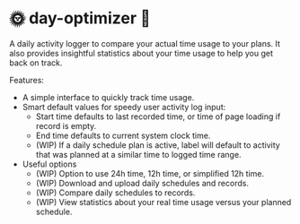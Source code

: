 # :sun_with_face: day-optimizer :first_quarter_moon_with_face:
A daily activity logger to compare your actual time usage to your plans. It also provides insightful statistics about your time usage to help you get back on track.

Features:
* A simple interface to quickly track time usage.
* Smart default values for speedy user activity log input:
  * Start time defaults to last recorded time, or time of page loading if record is empty.
  * End time defaults to current system clock time.
  * (WIP) If a daily schedule plan is active, label will default to activity that was planned at a similar time to logged time range.
* Useful options
  * (WIP) Option to use 24h time, 12h time, or simplified 12h time.
  * (WIP) Download and upload daily schedules and records.
  * (WIP) Compare daily schedules to records.
  * (WIP) View statistics about your real time usage versus your planned schedule.
